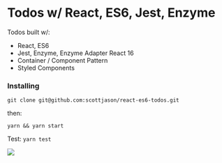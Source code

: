 
# Todos w/ React, ES6, Jest, Enzyme

Todos built w/:
 - React, ES6
 - Jest, Enzyme, Enzyme Adapter React 16
 - Container / Component Pattern
 - Styled Components

### Installing


```
git clone git@github.com:scottjason/react-es6-todos.git
```
then:

```
yarn && yarn start
```

Test:
`yarn test`

![
](https://s3-us-west-1.amazonaws.com/sj-portfolio/todos-react-es6.png)

